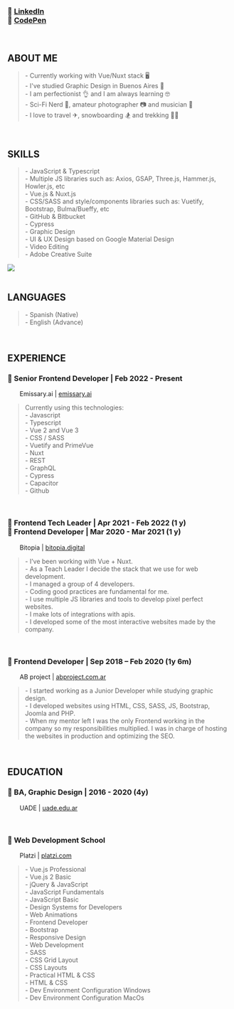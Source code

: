 <h3>
  🔸 <a href="https://www.linkedin.com/in/damiothar/">LinkedIn</a></br>
  🔸 <a href="https://codepen.io/damiothar">CodePen</a>
</h3>
<br />

<h2>ABOUT ME</h2>
<blockquote>
  - Currently working with Vue/Nuxt stack 🖥<br />
  - I've studied Graphic Design in Buenos Aires 🎨<br />
  - I am perfectionist 👌 and I am always learning 🤓<br />
  - Sci-Fi Nerd 🚀, amateur photographer 📷 and musician 🎸<br />
  - I love to travel ✈, snowboarding 🏂 and trekking 🏃‍♂️<br />
</blockquote>
<br />

<h2>SKILLS</h2>
<blockquote>
  - JavaScript & Typescript<br />
  - Multiple JS libraries such as: Axios, GSAP, Three.js, Hammer.js, Howler.js, etc<br />
  - Vue.js & Nuxt.js<br />
  - CSS/SASS and style/components libraries such as: Vuetify, Bootstrap, Bulma/Bueffy, etc<br />
  - GitHub & Bitbucket<br />
  - Cypress<br />
  - Graphic Design<br />
  - UI & UX Design based on Google Material Design<br />
  - Video Editing<br />
  - Adobe Creative Suite<br />
</blockquote>

<picture>
<source 
  srcset="https://github-readme-stats.vercel.app/api/top-langs?username=damiothar&show_icons=true&theme=dark&layout=compact"
  media="(prefers-color-scheme: dark)"
/>
<source
  srcset="https://github-readme-stats.vercel.app/api/top-langs?username=damiothar&show_icons=true&layout=compact"
  media="(prefers-color-scheme: light), (prefers-color-scheme: no-preference)"
/>
<img src="https://github-readme-stats.vercel.app/api/top-langs?username=damiothar&show_icons=true&theme=transparent&layout=compact" />
</picture>
<br />
<br />

<h2>LANGUAGES</h2>
<blockquote>
  - Spanish (Native)<br />
  - English (Advance)<br />
</blockquote>
<br />

<h2>EXPERIENCE</h2>
<h3>
  🔸 Senior Frontend Developer | Feb 2022 - Present
</h3>
<p>
  &nbsp;&nbsp;&nbsp;&nbsp;&nbsp;&nbsp;
  Emissary.ai | <a href="https://www.emissary.ai/">emissary.ai</a>
</p>
<blockquote>
  Currently using this technologies:<br />
  - Javascript<br />
  - Typescript<br />
  - Vue 2 and Vue 3<br />
  - CSS / SASS<br />
  - Vuetify and PrimeVue<br />
  - Nuxt<br />
  - REST<br />
  - GraphQL<br />
  - Cypress<br />
  - Capacitor<br />
  - Github<br />
</blockquote>
<br />

<h3>
  🔸 Frontend Tech Leader | Apr 2021 - Feb 2022 (1 y)<br />
  🔸 Frontend Developer | Mar 2020 - Mar 2021 (1 y)
</h3>
<p>
  &nbsp;&nbsp;&nbsp;&nbsp;&nbsp;&nbsp;
  Bitopia | <a href="https://bitopia.digital/">bitopia.digital</a>
</p>
<blockquote>
  - I’ve been working with Vue + Nuxt.<br />
  - As a Teach Leader I decide the stack that we use for web development.<br />
  - I managed a group of 4 developers.<br />
  - Coding good practices are fundamental for me.<br />
  - I use multiple JS libraries and tools to develop pixel perfect websites.<br />
  - I make lots of integrations with apis.<br />
  - I developed some of the most interactive websites made by the company.<br />
</blockquote>
<br />

<h3>
  🔸 Frontend Developer | Sep 2018 – Feb 2020 (1y 6m)
</h3>
<p>
  &nbsp;&nbsp;&nbsp;&nbsp;&nbsp;&nbsp;
  AB project | <a href="https://www.abproject.com.ar/">abproject.com.ar</a>
</p>
<blockquote>
  - I started working as a Junior Developer while studying graphic design.<br />
  - I developed websites using HTML, CSS, SASS, JS, Bootstrap, Joomla and PHP.<br />
  - When my mentor left I was the only Frontend working in the company so my responsibilities multiplied. I was in charge of hosting the websites in production and optimizing the SEO.<br />
</blockquote>
<br />

<h2>EDUCATION</h2>
<h3>
  🔸 BA, Graphic Design | 2016 - 2020 (4y)
</h3>
<p>
  &nbsp;&nbsp;&nbsp;&nbsp;&nbsp;&nbsp;
  UADE | <a href="https://www.uade.edu.ar/">uade.edu.ar</a>
</p>
<br />

<h3>
  🔸 Web Development School
</h3>
<p>
  &nbsp;&nbsp;&nbsp;&nbsp;&nbsp;&nbsp;
  Platzi | <a href="https://platzi.com/">platzi.com</a>
</p>
<blockquote>
  - Vue.js Professional<br />
  - Vue.js 2 Basic<br />
  - jQuery & JavaScript<br />
  - JavaScript Fundamentals<br />
  - JavaScript Basic<br />
  - Design Systems for Developers<br />
  - Web Animations<br />
  - Frontend Developer<br />
  - Bootstrap<br />
  - Responsive Design<br />
  - Web Development<br />
  - SASS<br />
  - CSS Grid Layout<br />
  - CSS Layouts<br />
  - Practical HTML & CSS<br />
  - HTML & CSS<br />
  - Dev Environment Configuration Windows<br />
  - Dev Environment Configuration MacOs<br />
</blockquote>
<br />
